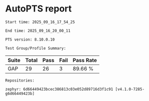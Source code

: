 # AutoPTS report

    Start time: 2025_09_16_17_54_25

    End time: 2025_09_16_20_00_11

    PTS version: 8.10.0.10

    Test Group/Profile Summary: 
|  Suite  | Total | Pass | Fail | Pass Rate|
|---------|-------|------|------|----------|
|GAP      |29     |26    |3     |  89.66 % |

    Repositories:

	zephyr: 6d66449423bcec386813c03e052d89716d3f1c91 [v4.1.0-7285-g6d66449423b]
